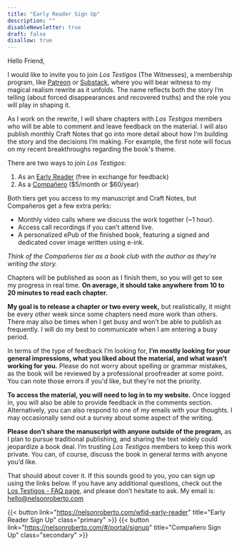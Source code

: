 ```yaml
---
title: "Early Reader Sign Up"
description: ""
disableNewsletter: true
draft: false
disallow: true
---
```


Hello Friend,

I would like to invite you to join _Los Testigos_ (The Witnesses), a membership program, like [Patreon](https://en.wikipedia.org/wiki/Patreon) or [Substack](https://en.wikipedia.org/wiki/Substack), where you will bear witness to my magical realism rewrite as it unfolds. The name reflects both the story I’m telling (about forced disappearances and recovered truths) and the role you will play in shaping it.

As I work on the rewrite, I will share chapters with _Los Testigos_ members who will be able to comment and leave feedback on the material. I will also publish monthly Craft Notes that go into more detail about how I’m building the story and the decisions I’m making. For example, the first note will focus on my recent breakthroughs regarding the book's theme.

There are two ways to join _Los Testigos_:

1. As an [Early Reader](https://nelsonroberto.com/wfid-early-reader) (free in exchange for feedback)
2. As a [Compañero](https://nelsonroberto.com/#/portal/signup) ($5/month or $60/year)

Both tiers get you access to my manuscript and Craft Notes, but Compañeros get a few extra perks:

- Monthly video calls where we discuss the work together (~1 hour).
- Access call recordings if you can’t attend live.
- A personalized ePub of the finished book, featuring a signed and dedicated cover image written using e-ink.

_Think of the Compañeros tier as a book club with the author as they’re writing the story._

Chapters will be published as soon as I finish them, so you will get to see my progress in real time. **On average, it should take anywhere from 10 to 20 minutes to read each chapter.**

**My goal is to release a chapter or two every week,** but realistically, it might be every other week since some chapters need more work than others. There may also be times when I get busy and won’t be able to publish as frequently. I will do my best to communicate when I am entering a busy period.

In terms of the type of feedback I’m looking for, **I’m mostly looking for your general impressions, what you liked about the material, and what wasn’t working for you.** Please do not worry about spelling or grammar mistakes, as the book will be reviewed by a professional proofreader at some point. You can note those errors if you'd like, but they're not the priority.

**To access the material, you will need to log in to my website.** Once logged in, you will also be able to provide feedback in the comments section. Alternatively, you can also respond to one of my emails with your thoughts. I may occasionally send out a survey about some aspect of the writing.

**Please don’t share the manuscript with anyone outside of the program,** as I plan to pursue traditional publishing, and sharing the text widely could jeopardize a book deal. I’m trusting _Los Testigos_ members to keep this work private. You can, of course, discuss the book in general terms with anyone you’d like.

That should about cover it. If this sounds good to you, you can sign up using the links below. If you have any additional questions, check out the [Los Testigos - FAQ page](https://nelsonroberto.com/about-los-testigos/#faqs), and please don’t hesitate to ask. My email is: <hello@nelsonroberto.com>

{{< button link="https://nelsonroberto.com/wfid-early-reader" title="Early Reader Sign Up" class="primary" >}}
{{< button link="https://nelsonroberto.com/#/portal/signup" title="Compañero Sign Up" class="secondary" >}}
